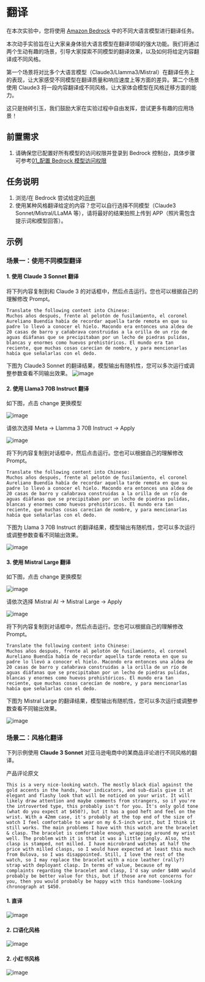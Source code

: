 # 翻译

在本次实验中，您将使用 [Amazon Bedrock](https://aws.amazon.com/cn/bedrock/?nc1=h_ls) 中的不同大语言模型进行翻译任务。

本次动手实验旨在让大家亲身体验大语言模型在翻译领域的强大功能。我们将通过两个生动有趣的场景，引导大家探索不同模型的翻译效果，以及如何将给定内容翻译成不同风格。

第一个场景将对比多个大语言模型（Claude3/Llamma3/Mistral）在翻译任务上的表现，让大家感受不同模型在翻译质量和响应速度上等方面的差异。第二个场景使用 Claude3 将一段内容翻译成不同风格，让大家体会模型在风格迁移方面的能力。

这只是抛砖引玉，我们鼓励大家在实验过程中自由发挥，尝试更多有趣的应用场景！

## 前置需求

1. 请确保您已配置好所有模型的访问权限并登录到 Bedrock 控制台，具体步骤可参考[01\_配置 Bedrock 模型访问权限](../01_前置需求/01_配置Bedrock模型访问权限.md)

## 任务说明

1. 浏览/在 Bedrock 尝试给定的[示例](#示例)
2. 使用某种风格翻译给定的内容？您可以自行选择不同模型（Claude3 Sonnet/Mistral/LLaMA 等），请将最好的结果拍照上传到 APP（照片需包含提示词和模型回答）。

<!-- ## 原文

下列段落为名著《百年孤独》的开头，我们将使用不同模型进行翻译。

```
Muchos años después, frente al pelotón de fusilamiento, el coronel Aureliano Buendía había de recordar aquella tarde remota en que su padre lo llevó a conocer el hielo. Macondo era entonces una aldea de 20 casas de barro y cañabrava construidas a la orilla de un río de aguas diáfanas que se precipitaban por un lecho de piedras pulidas, blancas y enormes como huevos prehistóricos. El mundo era tan reciente, que muchas cosas carecían de nombre, y para mencionarlas había que señalarlas con el dedo.
``` -->

## 示例

### 场景一：使用不同模型翻译

#### 1. 使用 Claude 3 Sonnet 翻译

将下列内容复制到和 Claude 3 的对话框中，然后点击运行。您也可以根据自己的理解修改 Prompt。

```
Translate the following content into Chinese:
Muchos años después, frente al pelotón de fusilamiento, el coronel Aureliano Buendía había de recordar aquella tarde remota en que su padre lo llevó a conocer el hielo. Macondo era entonces una aldea de 20 casas de barro y cañabrava construidas a la orilla de un río de aguas diáfanas que se precipitaban por un lecho de piedras pulidas, blancas y enormes como huevos prehistóricos. El mundo era tan reciente, que muchas cosas carecían de nombre, y para mencionarlas había que señalarlas con el dedo.
```

下图为 Claude3 Sonnet 的翻译结果，模型输出有随机性，您可以多次运行或调整参数查看不同输出效果。
![image](../../images/07_workshop_images/translate_claude.png)

#### 2. 使用 Llama3 70B Instruct 翻译

如下图，点击 change 更换模型

![image](../../images/07_workshop_images/translate_llamma_01.png)

请依次选择 Meta -> Llamma 3 70B Instruct -> Apply

![image](../../images/07_workshop_images/translate_llamma_02.png)

将下列内容复制到对话框中，然后点击运行。您也可以根据自己的理解修改 Prompt。

```
Translate the following content into Chinese:
Muchos años después, frente al pelotón de fusilamiento, el coronel Aureliano Buendía había de recordar aquella tarde remota en que su padre lo llevó a conocer el hielo. Macondo era entonces una aldea de 20 casas de barro y cañabrava construidas a la orilla de un río de aguas diáfanas que se precipitaban por un lecho de piedras pulidas, blancas y enormes como huevos prehistóricos. El mundo era tan reciente, que muchas cosas carecían de nombre, y para mencionarlas había que señalarlas con el dedo.
```

下图为 Llama 3 70B Instruct 的翻译结果，模型输出有随机性，您可以多次运行或调整参数查看不同输出效果。

![image](../../images/07_workshop_images/translate_llamma_03.png)

#### 3. 使用 Mistral Large 翻译

如下图，点击 change 更换模型

![image](../../images/07_workshop_images/translate_llamma_01.png)

请依次选择 Mistral AI -> Mistral Large -> Apply

![image](../../images/07_workshop_images/translate_mistral_01.png)

将下列内容复制到对话框中，然后点击运行。您也可以根据自己的理解修改 Prompt。

```
Translate the following content into Chinese:
Muchos años después, frente al pelotón de fusilamiento, el coronel Aureliano Buendía había de recordar aquella tarde remota en que su padre lo llevó a conocer el hielo. Macondo era entonces una aldea de 20 casas de barro y cañabrava construidas a la orilla de un río de aguas diáfanas que se precipitaban por un lecho de piedras pulidas, blancas y enormes como huevos prehistóricos. El mundo era tan reciente, que muchas cosas carecían de nombre, y para mencionarlas había que señalarlas con el dedo.
```

下图为 Mistral Large 的翻译结果，模型输出有随机性，您可以多次运行或调整参数查看不同输出效果。

![image](../../images/07_workshop_images/translate_llamma_03.png)

### 场景二：风格化翻译

下列示例使用 **Claude 3 Sonnet** 对亚马逊电商中的某商品评论进行不同风格的翻译。

产品评论原文

```
This is a very nice-looking watch. The mostly black dial against the gold accents in the hands, hour indicators, and sub-dials give it at elegant and flashy look that will be noticed on your wrist. It will likely draw attention and maybe comments from strangers, so if you're the introverted type, this probably isn't for you. It's only gold tone (what do you expect at $450?), but it has a good heft and feel on the wrist. With a 42mm case, it's probably at the top end of the size of watch I feel comfortable to wear on my 6.5-inch wrist, but I think it still works. The main problems I have with this watch are the bracelet & clasp. The bracelet is comfortable enough, wrapping around my wrist well. The problem with it is that it was a little jangly. Also, the clasp is stamped, not milled. I have microbrand watches at half the price with milled clasps, so I would have expected at least this much from Bulova, so I was disappointed. Still, I love the rest of the watch, so I may replace the bracelet with a nice leather (rally?) strap with deployant clasp. In terms of value, because of my complaints regarding the bracelet and clasp, I'd say under $400 would probably be better value for this, but if those are not concerns for you, then you would probably be happy with this handsome-looking chronograph at $450.
```

#### 1. 直译

![image](../../images/07_workshop_images/translate_style_01.png)

#### 2. 口语化风格

![image](../../images/07_workshop_images/translate_stype_02.png)

#### 2. 小红书风格

![image](../../images/07_workshop_images/translate_style_03.png)
